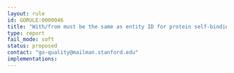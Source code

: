 ```yaml
---
layout: rule
id: GORULE:0000046
title: "With/from must be the same as entity ID for protein self-binding annotations"
type: report
fail_mode: soft
status: proposed
contact: "go-quality@mailman.stanford.edu"
implementations:
---
```

